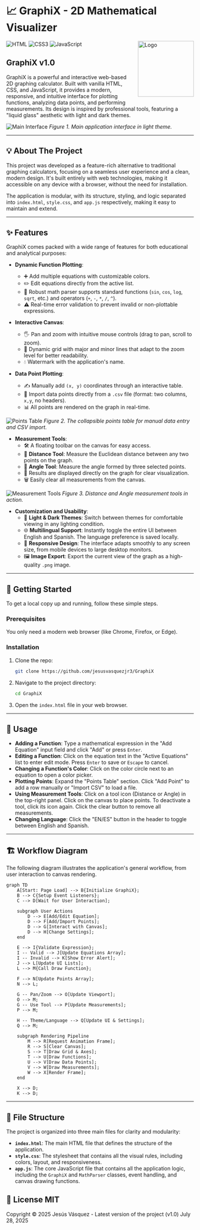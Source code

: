 # 📈 GraphiX - 2D Mathematical Visualizer

<img src="static/logo.png" alt="Logo" width="150" align="right" style="margin-left: 20px; margin-bottom: 20px;" />

![HTML](https://img.shields.io/badge/HTML5-E34F26?style=for-the-badge&logo=html5&logoColor=white)
![CSS3](https://img.shields.io/badge/CSS3-1572B6?style=for-the-badge&logo=css3&logoColor=white)
![JavaScript](https://img.shields.io/badge/JavaScript-F7DF1E?style=for-the-badge&logo=javascript&logoColor=black)

## GraphiX v1.0

GraphiX is a powerful and interactive web-based 2D graphing calculator. Built with vanilla HTML, CSS, and JavaScript, it provides a modern, responsive, and intuitive interface for plotting functions, analyzing data points, and performing measurements. Its design is inspired by professional tools, featuring a "liquid glass" aesthetic with light and dark themes.

![Main Interface](static/screenshot-1.png)
*Figure 1. Main application interface in light theme.*

---

## 💡 About The Project

This project was developed as a feature-rich alternative to traditional graphing calculators, focusing on a seamless user experience and a clean, modern design. It's built entirely with web technologies, making it accessible on any device with a browser, without the need for installation.

The application is modular, with its structure, styling, and logic separated into `index.html`, `style.css`, and `app.js` respectively, making it easy to maintain and extend.

---

## ✨ Features

GraphiX comes packed with a wide range of features for both educational and analytical purposes:

* **Dynamic Function Plotting**:
    * ➕ Add multiple equations with customizable colors.
    * ✏️ Edit equations directly from the active list.
    * 🔬 Robust math parser supports standard functions (`sin`, `cos`, `log`, `sqrt`, etc.) and operators (`+`, `-`, `*`, `/`, `^`).
    * ⚠️ Real-time error validation to prevent invalid or non-plottable expressions.

* **Interactive Canvas**:
    * 🖐️ Pan and zoom with intuitive mouse controls (drag to pan, scroll to zoom).
    * 📏 Dynamic grid with major and minor lines that adapt to the zoom level for better readability.
    * 💧 Watermark with the application's name.

* **Data Point Plotting**:
    * ✍️ Manually add `(x, y)` coordinates through an interactive table.
    * 📄 Import data points directly from a `.csv` file (format: two columns, `x,y`, no headers).
    * 📊 All points are rendered on the graph in real-time.

![Points Table](static/screenshot-2.png)
*Figure 2. The collapsible points table for manual data entry and CSV import.*

* **Measurement Tools**:
    * 🛠️ A floating toolbar on the canvas for easy access.
    * 📐 **Distance Tool**: Measure the Euclidean distance between any two points on the graph.
    * 📏 **Angle Tool**: Measure the angle formed by three selected points.
    * 🎯 Results are displayed directly on the graph for clear visualization.
    * 🗑️ Easily clear all measurements from the canvas.

![Measurement Tools](static/screenshot-3.png)
*Figure 3. Distance and Angle measurement tools in action.*

* **Customization and Usability**:
    * 🎨 **Light & Dark Themes**: Switch between themes for comfortable viewing in any lighting condition.
    * 🌐 **Multilingual Support**: Instantly toggle the entire UI between English and Spanish. The language preference is saved locally.
    * 📱 **Responsive Design**: The interface adapts smoothly to any screen size, from mobile devices to large desktop monitors.
    * 🖼️ **Image Export**: Export the current view of the graph as a high-quality `.png` image.

---

## 🚀 Getting Started

To get a local copy up and running, follow these simple steps.

### Prerequisites

You only need a modern web browser (like Chrome, Firefox, or Edge).

### Installation

1.  Clone the repo:
    ```sh
    git clone https://github.com/jesusvasquezjr3/GraphiX
    ```
2.  Navigate to the project directory:
    ```sh
    cd GraphiX
    ```
3.  Open the `index.html` file in your web browser.

---

## 📖 Usage

* **Adding a Function**: Type a mathematical expression in the "Add Equation" input field and click "Add" or press `Enter`.
* **Editing a Function**: Click on the equation text in the "Active Equations" list to enter edit mode. Press `Enter` to save or `Escape` to cancel.
* **Changing a Function's Color**: Click on the color circle next to an equation to open a color picker.
* **Plotting Points**: Expand the "Points Table" section. Click "Add Point" to add a row manually or "Import CSV" to load a file.
* **Using Measurement Tools**: Click on a tool icon (Distance or Angle) in the top-right panel. Click on the canvas to place points. To deactivate a tool, click its icon again. Click the clear button to remove all measurements.
* **Changing Language**: Click the "EN/ES" button in the header to toggle between English and Spanish.

---

## 🏗️ Workflow Diagram

The following diagram illustrates the application's general workflow, from user interaction to canvas rendering.

```mermaid
graph TD
    A[Start: Page Load] --> B{Initialize GraphiX};
    B --> C{Setup Event Listeners};
    C --> D[Wait for User Interaction];

    subgraph User Actions
        D --> E[Add/Edit Equation];
        D --> F[Add/Import Points];
        D --> G[Interact with Canvas];
        D --> H[Change Settings];
    end

    E --> I{Validate Expression};
    I -- Valid --> J[Update Equations Array];
    I -- Invalid --> K[Show Error Alert];
    J --> L[Update UI Lists];
    L --> M{Call Draw Function};

    F --> N[Update Points Array];
    N --> L;

    G -- Pan/Zoom --> O[Update Viewport];
    O --> M;
    G -- Use Tool --> P[Update Measurements];
    P --> M;

    H -- Theme/Language --> Q[Update UI & Settings];
    Q --> M;

    subgraph Rendering Pipeline
        M --> R[Request Animation Frame];
        R --> S[Clear Canvas];
        S --> T[Draw Grid & Axes];
        T --> U[Draw Functions];
        U --> V[Draw Data Points];
        V --> W[Draw Measurements];
        W --> X[Render Frame];
    end

    X --> D;
    K --> D;
```

-----

## 📁 File Structure

The project is organized into three main files for clarity and modularity:

  * **`index.html`**: The main HTML file that defines the structure of the application.
  * **`style.css`**: The stylesheet that contains all the visual rules, including colors, layout, and responsiveness.
  * **`app.js`**: The core JavaScript file that contains all the application logic, including the `GraphiX` and `MathParser` classes, event handling, and canvas drawing functions.

## 📜 License MIT
Copyright © 2025 Jesús Vásquez - Latest version of the project (v1.0) July 28, 2025
